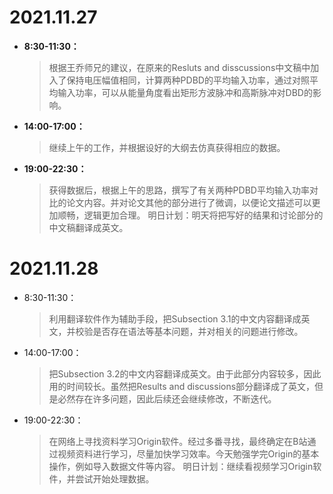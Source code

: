 # 2021.11.27
* __8:30-11:30：__
    > 根据王乔师兄的建议，在原来的Resluts and disscussions中文稿中加入了保持电压幅值相同，计算两种PDBD的平均输入功率，通过对照平均输入功率，可以从能量角度看出矩形方波脉冲和高斯脉冲对DBD的影响。
* __14:00-17:00：__
    > 继续上午的工作，并根据设好的大纲去仿真获得相应的数据。
* __19:00-22:30：__
    > 获得数据后，根据上午的思路，撰写了有关两种PDBD平均输入功率对比的论文内容。并对论文其他的部分进行了微调，以便论文描述可以更加顺畅，逻辑更加合理。
    > 明日计划：明天将把写好的结果和讨论部分的中文稿翻译成英文。
# 2021.11.28
* 8:30-11:30：
    > 利用翻译软件作为辅助手段，把Subsection 3.1的中文内容翻译成英文，并校验是否存在语法等基本问题，并对相关的问题进行修改。
* 14:00-17:00：
    >把Subsection 3.2的中文内容翻译成英文。由于此部分内容较多，因此用的时间较长。虽然把Results and discussions部分翻译成了英文，但是必然存在许多问题，因此后续还会继续修改，不断迭代。
* 19:00-22:30：
    >在网络上寻找资料学习Origin软件。经过多番寻找，最终确定在B站通过视频资料进行学习，尽量加快学习效率。今天勉强学完Origin的基本操作，例如导入数据文件等内容。
  明日计划：继续看视频学习Origin软件，并尝试开始处理数据。
